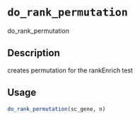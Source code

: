 # `do_rank_permutation`

do_rank_permutation


## Description

creates permutation for the rankEnrich test


## Usage

```r
do_rank_permutation(sc_gene, n)
```


